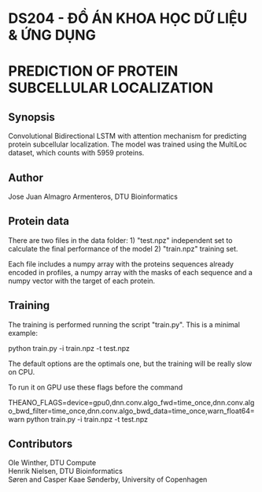 # DS204 - ĐỒ ÁN KHOA HỌC DỮ LIỆU & ỨNG DỤNG
# PREDICTION OF PROTEIN SUBCELLULAR LOCALIZATION

## Synopsis
Convolutional Bidirectional LSTM with attention mechanism for predicting protein subcellular localization. The model was trained using the  MultiLoc dataset, which counts with 5959 proteins. 

## Author
Jose Juan Almagro Armenteros, DTU Bioinformatics

## Protein data

There are two files in the data folder:
	1) "test.npz" independent set to calculate the final performance of the model
	2) "train.npz" training set.

Each file includes a numpy array with the proteins sequences already encoded in profiles, a numpy array with the masks of each sequence and a numpy vector with the target of each protein.

## Training

The training is performed running the script "train.py". This is a minimal example:

python train.py -i train.npz -t test.npz

The default options are the optimals one, but the training will be really slow on CPU.

To run it on GPU use these flags before the command

THEANO_FLAGS=device=gpu0,dnn.conv.algo_fwd=time_once,dnn.conv.algo_bwd_filter=time_once,dnn.conv.algo_bwd_data=time_once,warn_float64=warn python train.py -i train.npz -t test.npz

## Contributors
Ole Winther, DTU Compute	
Henrik Nielsen, DTU Bioinformatics	
Søren and Casper Kaae Sønderby, University of Copenhagen
